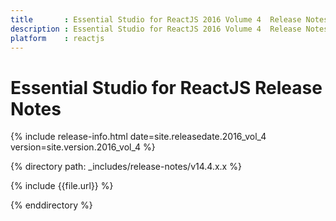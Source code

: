 ```yaml
---
title 		: Essential Studio for ReactJS 2016 Volume 4  Release Notes
description : Essential Studio for ReactJS 2016 Volume 4  Release Notes
platform 	: reactjs
---
```


# Essential Studio for ReactJS Release Notes

{% include release-info.html date=site.releasedate.2016_vol_4 version=site.version.2016_vol_4 %} 

{% directory path: _includes/release-notes/v14.4.x.x %}

{% include {{file.url}} %}

{% enddirectory %}